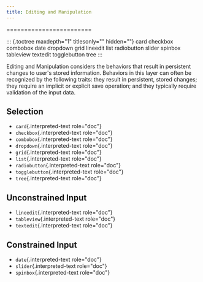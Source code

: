 ```yaml
---
title: Editing and Manipulation
---
```

========================

::: {.toctree maxdepth="1" titlesonly="" hidden=""}
card checkbox combobox date dropdown grid lineedit list radiobutton
slider spinbox tableview textedit togglebutton tree
:::

Editing and Manipulation considers the behaviors that result in
persistent changes to user's stored information. Behaviors in this layer
can often be recognized by the following traits: they result in
persistent, stored changes; they require an implicit or explicit save
operation; and they typically require validation of the input data.

Selection
---------

-   `card`{.interpreted-text role="doc"}
-   `checkbox`{.interpreted-text role="doc"}
-   `combobox`{.interpreted-text role="doc"}
-   `dropdown`{.interpreted-text role="doc"}
-   `grid`{.interpreted-text role="doc"}
-   `list`{.interpreted-text role="doc"}
-   `radiobutton`{.interpreted-text role="doc"}
-   `togglebutton`{.interpreted-text role="doc"}
-   `tree`{.interpreted-text role="doc"}

Unconstrained Input
-------------------

-   `lineedit`{.interpreted-text role="doc"}
-   `tableview`{.interpreted-text role="doc"}
-   `textedit`{.interpreted-text role="doc"}

Constrained Input
-----------------

-   `date`{.interpreted-text role="doc"}
-   `slider`{.interpreted-text role="doc"}
-   `spinbox`{.interpreted-text role="doc"}
